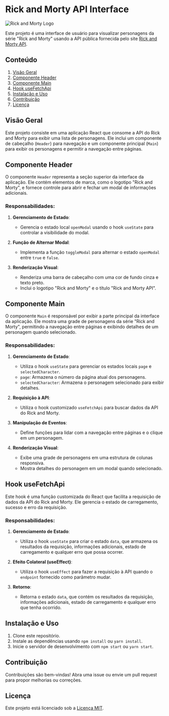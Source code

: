 # Rick and Morty API Interface

![Rick and Morty Logo](https://via.placeholder.com/300)

Este projeto é uma interface de usuário para visualizar personagens da série "Rick and Morty" usando a API pública fornecida pelo site [Rick and Morty API](https://rickandmortyapi.com/).

## Conteúdo

1. [Visão Geral](#visão-geral)
2. [Componente Header](#componente-header)
3. [Componente Main](#componente-main)
4. [Hook useFetchApi](#hook-usefetchapi)
5. [Instalação e Uso](#instalação-e-uso)
6. [Contribuição](#contribuição)
7. [Licença](#licença)

## Visão Geral

Este projeto consiste em uma aplicação React que consome a API do Rick and Morty para exibir uma lista de personagens. Ele inclui um componente de cabeçalho (`Header`) para navegação e um componente principal (`Main`) para exibir os personagens e permitir a navegação entre páginas.

## Componente Header

O componente `Header` representa a seção superior da interface da aplicação. Ele contém elementos de marca, como o logotipo "Rick and Morty", e fornece controle para abrir e fechar um modal de informações adicionais.

### Responsabilidades:

1. **Gerenciamento de Estado**:

   - Gerencia o estado local `openModal` usando o hook `useState` para controlar a visibilidade do modal.

2. **Função de Alternar Modal**:

   - Implementa a função `toggleModal` para alternar o estado `openModal` entre `true` e `false`.

3. **Renderização Visual**:
   - Renderiza uma barra de cabeçalho com uma cor de fundo cinza e texto preto.
   - Inclui o logotipo "Rick and Morty" e o título "Rick and Morty API".

## Componente Main

O componente `Main` é responsável por exibir a parte principal da interface da aplicação. Ele mostra uma grade de personagens da série "Rick and Morty", permitindo a navegação entre páginas e exibindo detalhes de um personagem quando selecionado.

### Responsabilidades:

1. **Gerenciamento de Estado**:

   - Utiliza o hook `useState` para gerenciar os estados locais `page` e `selectedCharacter`.
   - `page`: Armazena o número da página atual dos personagens.
   - `selectedCharacter`: Armazena o personagem selecionado para exibir detalhes.

2. **Requisição à API**:

   - Utiliza o hook customizado `useFetchApi` para buscar dados da API do Rick and Morty.

3. **Manipulação de Eventos**:

   - Define funções para lidar com a navegação entre páginas e o clique em um personagem.

4. **Renderização Visual**:
   - Exibe uma grade de personagens em uma estrutura de colunas responsiva.
   - Mostra detalhes do personagem em um modal quando selecionado.

## Hook useFetchApi

Este hook é uma função customizada do React que facilita a requisição de dados da API do Rick and Morty. Ele gerencia o estado de carregamento, sucesso e erro da requisição.

### Responsabilidades:

1. **Gerenciamento de Estado**:

   - Utiliza o hook `useState` para criar o estado `data`, que armazena os resultados da requisição, informações adicionais, estado de carregamento e qualquer erro que possa ocorrer.

2. **Efeito Colateral (useEffect)**:

   - Utiliza o hook `useEffect` para fazer a requisição à API quando o `endpoint` fornecido como parâmetro mudar.

3. **Retorno**:
   - Retorna o estado `data`, que contém os resultados da requisição, informações adicionais, estado de carregamento e qualquer erro que tenha ocorrido.

## Instalação e Uso

1. Clone este repositório.
2. Instale as dependências usando `npm install` ou `yarn install`.
3. Inicie o servidor de desenvolvimento com `npm start` ou `yarn start`.

## Contribuição

Contribuições são bem-vindas! Abra uma issue ou envie um pull request para propor melhorias ou correções.

## Licença

Este projeto está licenciado sob a [Licença MIT](LICENSE).
